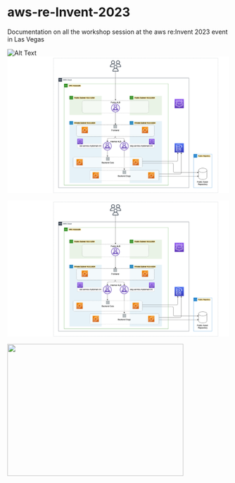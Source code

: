 # aws-re-Invent-2023

Documentation on all the workshop session at the aws re:Invent 2023 event in Las Vegas

![Alt Text](/aws-re-Invent-2023/images/wksh1.0.jpg)
![Cloudwatch](https://raw.githubusercontent.com/sheyijojo/aws-re-Invent-2023/main/images/wksh1.0.jpg)

<img src="https://raw.githubusercontent.com/sheyijojo/aws-re-Invent-2023/main/images/wksh1.0.jpg">
<p>
    <img src="/aws-re-Invent-2023/images/wksh1.0.jpg" width="400" height="300" />
</p>
